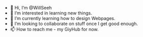 - 👋 Hi, I’m @WillSeeh
- 👀 I’m interested in learning new things.
- 🌱 I’m currently learning how to design Webpages.
- 💞️ I’m looking to collaborate on stuff once I get good enough.
- 📫 How to reach me - my GiyHub for now.

<!---
WillSeeh/WillSeeh is a ✨ special ✨ repository because its `README.md` (this file) appears on your GitHub profile.
You can click the Preview link to take a look at your changes.
--->
